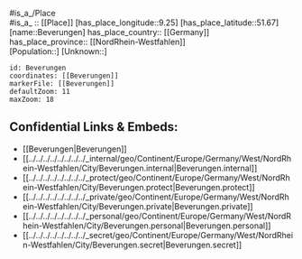 ﻿---
location: [51.67,9.25] 
mapzoom: [7,12] 
mapmarker: city 
type: City
tags:
- geo/City


SpocWebEntityId: 29164
isDeleted: false
confidential: public

---
#is_a_/Place  
#is_a_ :: [[Place]] 
[has_place_longitude::9.25] 
[has_place_latitude::51.67] 
[name::Beverungen] 
has_place_country:: [[Germany]]  
has_place_province:: [[NordRhein-Westfahlen]]  
[Population::] 
[Unknown::] 


```leaflet
id: Beverungen
coordinates: [[Beverungen]] 
markerFile: [[Beverungen]] 
defaultZoom: 11 
maxZoom: 18
```


## Confidential Links & Embeds: 
- [[Beverungen|Beverungen]]  
- [[../../../../../../../../_internal/geo/Continent/Europe/Germany/West/NordRhein-Westfahlen/City/Beverungen.internal|Beverungen.internal]] 
- [[../../../../../../../../_protect/geo/Continent/Europe/Germany/West/NordRhein-Westfahlen/City/Beverungen.protect|Beverungen.protect]] 
- [[../../../../../../../../_private/geo/Continent/Europe/Germany/West/NordRhein-Westfahlen/City/Beverungen.private|Beverungen.private]] 
- [[../../../../../../../../_personal/geo/Continent/Europe/Germany/West/NordRhein-Westfahlen/City/Beverungen.personal|Beverungen.personal]] 
- [[../../../../../../../../_secret/geo/Continent/Europe/Germany/West/NordRhein-Westfahlen/City/Beverungen.secret|Beverungen.secret]] 
